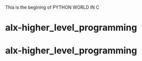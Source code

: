 Thia is the begining of PYTHON WORLD IN C 
# alx-higher_level_programming
# alx-higher_level_programming
